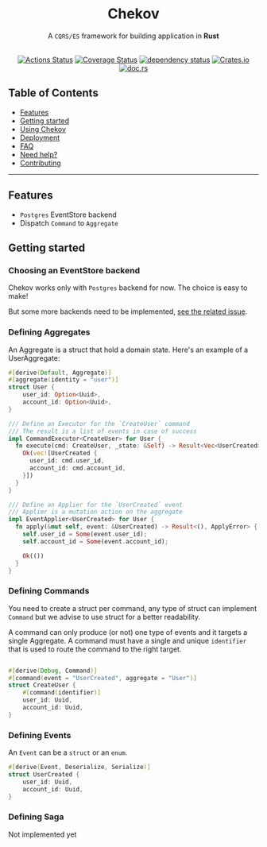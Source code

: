<h1 align="center">Chekov</h1>

<div align="center">
  A <code>CQRS/ES</code> framework for building application in <strong>Rust</strong>
</div>

<br />

<div align="center">
  
  [![Actions Status](https://github.com/freyskeyd/chekov/workflows/CI/badge.svg)](https://github.com/Freyskeyd/chekov/actions) [![Coverage Status](https://coveralls.io/repos/github/Freyskeyd/chekov/badge.svg?branch=master&service=github)](https://coveralls.io/github/Freyskeyd/chekov?branch=master) [![dependency status](https://deps.rs/repo/github/freyskeyd/chekov/status.svg)](https://deps.rs/repo/github/freyskeyd/chekov) [![Crates.io](https://img.shields.io/crates/v/chekov.svg)](https://crates.io/crates/chekov) [![doc.rs](https://docs.rs/chekov/badge.svg)](https://docs.rs/chekov)

</div>

## Table of Contents
- [Features](#features)
- [Getting started](#getting-started)
- [Using Chekov](#using-chekov)
- [Deployment](#deployment)
- [FAQ](#faq)
- [Need help?](#need-help)
- [Contributing](#contributing)

---

## Features

- `Postgres` EventStore backend
- Dispatch `Command` to `Aggregate`

## Getting started

### Choosing an EventStore backend

Chekov works only with `Postgres` backend for now. The choice is easy to make!

But some more backends need to be implemented, [see the related issue](#).

### Defining Aggregates

An Aggregate is a struct that hold a domain state. Here's an example of a UserAggregate:

```rust
#[derive(Default, Aggregate)]
#[aggregate(identity = "user")]
struct User {
    user_id: Option<Uuid>,
    account_id: Option<Uuid>,
}

/// Define an Executor for the `CreateUser` command
/// The result is a list of events in case of success
impl CommandExecutor<CreateUser> for User {
  fn execute(cmd: CreateUser, _state: &Self) -> Result<Vec<UserCreated>, CommandExecutorError> {
    Ok(vec![UserCreated {
      user_id: cmd.user_id,
      account_id: cmd.account_id,
    }])
  }
}

/// Define an Applier for the `UserCreated` event
/// Applier is a mutation action on the aggregate
impl EventApplier<UserCreated> for User {
  fn apply(&mut self, event: &UserCreated) -> Result<(), ApplyError> {
    self.user_id = Some(event.user_id);
    self.account_id = Some(event.account_id);

    Ok(())
  }
}
```

### Defining Commands

You need to create a struct per command, any type of struct can implement `Command` but we advise to use struct for a better readability.

A command can only produce (or not) one type of events and it targets a single Aggregate.
A command must have a single and unique `identifier` that is used to route the command to the right target.

```rust

#[derive(Debug, Command)]
#[command(event = "UserCreated", aggregate = "User")]
struct CreateUser {
    #[command(identifier)]
    user_id: Uuid,
    account_id: Uuid,
}
```

### Defining Events

An `Event` can be a `struct` or an `enum`.

```rust
#[derive(Event, Deserialize, Serialize)]
struct UserCreated {
    user_id: Uuid,
    account_id: Uuid,
}
```

### Defining Saga

Not implemented yet
